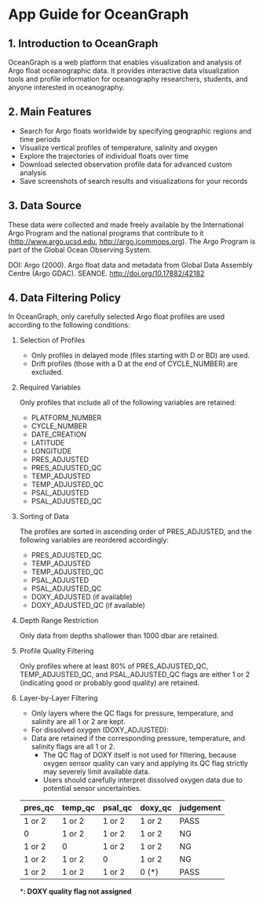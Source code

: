 # App Guide for OceanGraph

## 1. Introduction to OceanGraph

OceanGraph is a web platform that enables visualization and analysis of Argo float oceanographic data. It provides interactive data visualization tools and profile information for oceanography researchers, students, and anyone interested in oceanography.

## 2. Main Features

- Search for Argo floats worldwide by specifying geographic regions and time periods
- Visualize vertical profiles of temperature, salinity and oxygen
- Explore the trajectories of individual floats over time
- Download selected observation profile data for advanced custom analysis
- Save screenshots of search results and visualizations for your records

## 3. Data Source

These data were collected and made freely available by the International Argo Program and the national programs that contribute to it (http://www.argo.ucsd.edu, http://argo.jcommops.org).
The Argo Program is part of the Global Ocean Observing System.

DOI: Argo (2000). Argo float data and metadata from Global Data Assembly Centre (Argo GDAC). SEANOE. http://doi.org/10.17882/42182

## 4. Data Filtering Policy

In OceanGraph, only carefully selected Argo float profiles are used according to the following conditions:

1. Selection of Profiles

    - Only profiles in delayed mode (files starting with D or BD) are used.
    - Drift profiles (those with a D at the end of CYCLE_NUMBER) are excluded.

2. Required Variables

    Only profiles that include all of the following variables are retained:

    - PLATFORM_NUMBER
    - CYCLE_NUMBER
    - DATE_CREATION
    - LATITUDE
    - LONGITUDE
    - PRES_ADJUSTED
    - PRES_ADJUSTED_QC
    - TEMP_ADJUSTED
    - TEMP_ADJUSTED_QC
    - PSAL_ADJUSTED
    - PSAL_ADJUSTED_QC

3. Sorting of Data

    The profiles are sorted in ascending order of PRES_ADJUSTED, and the following variables are reordered accordingly:

    - PRES_ADJUSTED_QC
    - TEMP_ADJUSTED
    - TEMP_ADJUSTED_QC
    - PSAL_ADJUSTED
    - PSAL_ADJUSTED_QC
    - DOXY_ADJUSTED (if available)
    - DOXY_ADJUSTED_QC (if available)

4. Depth Range Restriction

    Only data from depths shallower than 1000 dbar are retained.

5. Profile Quality Filtering

    Only profiles where at least 80% of PRES_ADJUSTED_QC, TEMP_ADJUSTED_QC, and PSAL_ADJUSTED_QC flags are either 1 or 2 (indicating good or probably good quality) are retained.

6. Layer-by-Layer Filtering

    - Only layers where the QC flags for pressure, temperature, and salinity are all 1 or 2 are kept.
    - For dissolved oxygen (DOXY_ADJUSTED):
    - Data are retained if the corresponding pressure, temperature, and salinity flags are all 1 or 2.
        - The QC flag of DOXY itself is not used for filtering, because oxygen sensor quality can vary and applying its QC flag strictly may severely limit available data.
        - Users should carefully interpret dissolved oxygen data due to potential sensor uncertainties.

    | pres_qc | temp_qc | psal_qc | doxy_qc | judgement |
    |---------|---------|---------|---------|-----------|
    | 1 or 2  | 1 or 2  | 1 or 2  | 1 or 2  | PASS      |
    | 0       | 1 or 2  | 1 or 2  | 1 or 2  | NG        |
    | 1 or 2  | 0       | 1 or 2  | 1 or 2  | NG        |
    | 1 or 2  | 1 or 2  | 0       | 1 or 2  | NG        |
    | 1 or 2  | 1 or 2  | 1 or 2  | 0 (*)   | PASS      |

    ***: DOXY quality flag not assigned**
